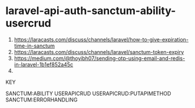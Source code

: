 # laravel-api-auth-sanctum-ability-usercrud

1) https://laracasts.com/discuss/channels/laravel/how-to-give-expiration-time-in-sanctum
2) https://laracasts.com/discuss/channels/laravel/sanctum-token-expiry
3) https://medium.com/@thoyibh07/sending-otp-using-email-and-redis-in-laravel-1b1ef852a45c
4) 


KEY 

SANCTUM:ABILITY
USERAPICRUD
USERAPICRUD:PUTAPIMETHOD
SANCTUM:ERRORHANDLING
